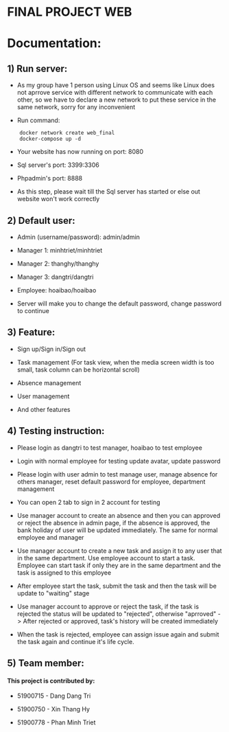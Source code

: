 # FINAL PROJECT WEB

# Documentation:

## 1) Run server:

-   As my group have 1 person using Linux OS and seems like Linux does not aprrove service with different network to communicate with each other, so we have to declare a new network to put these service in the same network, sorry for any inconvenient

-   Run command:
```
    docker network create web_final
    docker-compose up -d
```

-   Your website has now running on port: 8080

-   Sql server's port: 3399:3306

-   Phpadmin's port: 8888

-   As this step, please wait till the Sql server has started or else out website won't work correctly

## 2) Default user:

-   Admin (username/password): admin/admin

-   Manager 1: minhtriet/minhtriet

-   Manager 2: thanghy/thanghy

-   Manager 3: dangtri/dangtri

-   Employee: hoaibao/hoaibao

-   Server will make you to change the default password, change password to continue

## 3) Feature:

-   Sign up/Sign in/Sign out

-   Task management (For task view, when the media screen width is too small, task column can be horizontal scroll)

-   Absence management

-   User management

-   And other features

## 4) Testing instruction:

-   Please login as dangtri to test manager, hoaibao to test employee

-   Login with normal employee for testing update avatar, update password

-   Please login with user admin to test manage user, manage absence for others manager, reset default password for employee, department management

-   You can open 2 tab to sign in 2 account for testing

-   Use manager account to create an absence and then you can approved or reject the absence in admin page, if the absence is approved, the bank holiday of user will be updated immediately. The same for normal employee and manager

-   Use manager account to create a new task and assign it to any user that in the same department. Use employee account to start a task. Employee can start task if only they are in the same department and the task is assigned to this employee

-   After employee start the task, submit the task and then the task will be update to "waiting" stage

-   Use manager account to approve or reject the task, if the task is rejected the status will be updated to "rejected", otherwise "aprroved" -> After rejected or approved, task's history will be created immediately

-   When the task is rejected, employee can assign issue again and submit the task again and continue it's life cycle.
## 5) Team member:

#### This project is contributed by:

-   51900715 - Dang Dang Tri

-   51900750 - Xin Thang Hy

-   51900778 - Phan Minh Triet